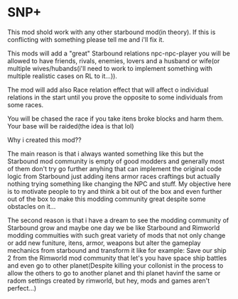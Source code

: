 # SNP+

This mod shold work with any other starbound mod(in theory). If this is conflicting with something please tell me and i'll fix it.

This mods will add a "great" Starbound relations npc-npc-player you will be allowed to have friends, rivals, enemies, lovers and a husband or wife(or multiple wives/hubands(i'll need to work to implement something with multiple realistic cases on RL to it...)). 

The mod will add also Race relation effect that will affect o individual relations in the start until you prove the opposite to some individuals from some races.

You will be chased the race if you take itens broke blocks and harm them. Your base will be raided(the idea is that lol)

Why i created this mod??

The main reason is that i always wanted something like this but the Starbound mod community is empty of good modders and generally most of them don't try go further anyhing that can implement the original code logic from Starbound just adding itens armor races craftings but actually nothing trying something like changing the NPC and stuff. My objective here is to motivate people to try and think a bit out of the box and even further out of the box to make this modding community great despite some obstacles on it... 

The second reason is that i have a dream to see the modding community of Starbound grow and maybe one day we be like Starbound and Rimworld modding commuities with such great variety of mods that not only change or add new funiture, itens, armor, weapons but alter the gameplay mechanics from starbound and transform it like for example: Save our ship 2 from the Rimworld mod community that let's you have space ship battles and even go to other planet(Despite killing your collonist in the process to allow the others to go to another planet and thi planet havinf the same or radom settings created by rimworld, but hey, mods and games aren't perfect...)

